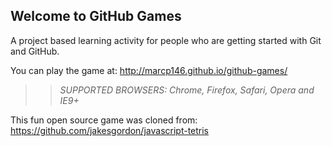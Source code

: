 ## Welcome to GitHub Games

A project based learning activity for people who are getting started with Git and GitHub.

You can play the game at: http://marcp146.github.io/github-games/

>> _*SUPPORTED BROWSERS*: Chrome, Firefox, Safari, Opera and IE9+_

This fun open source game was cloned from: https://github.com/jakesgordon/javascript-tetris

